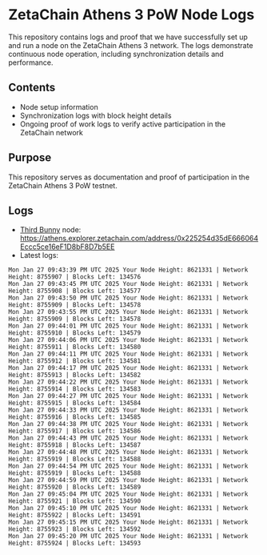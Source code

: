 # ZetaChain Athens 3 PoW Node Logs
This repository contains logs and proof that we have successfully set up and run a node on the ZetaChain Athens 3 network. The logs demonstrate continuous node operation, including synchronization details and performance.

## Contents
- Node setup information
- Synchronization logs with block height details
- Ongoing proof of work logs to verify active participation in the ZetaChain network

## Purpose
This repository serves as documentation and proof of participation in the ZetaChain Athens 3 PoW testnet.

## Logs

- [Third Bunny](https://thirdbunny.xyz/) node: https://athens.explorer.zetachain.com/address/0x225254d35dE666064Eccc5ce16eF1D8bF8D7b5EE
- Latest logs:
```
Mon Jan 27 09:43:39 PM UTC 2025 Your Node Height: 8621331 | Network Height: 8755907 | Blocks Left: 134576
Mon Jan 27 09:43:45 PM UTC 2025 Your Node Height: 8621331 | Network Height: 8755908 | Blocks Left: 134577
Mon Jan 27 09:43:50 PM UTC 2025 Your Node Height: 8621331 | Network Height: 8755909 | Blocks Left: 134578
Mon Jan 27 09:43:55 PM UTC 2025 Your Node Height: 8621331 | Network Height: 8755909 | Blocks Left: 134578
Mon Jan 27 09:44:01 PM UTC 2025 Your Node Height: 8621331 | Network Height: 8755910 | Blocks Left: 134579
Mon Jan 27 09:44:06 PM UTC 2025 Your Node Height: 8621331 | Network Height: 8755911 | Blocks Left: 134580
Mon Jan 27 09:44:11 PM UTC 2025 Your Node Height: 8621331 | Network Height: 8755912 | Blocks Left: 134581
Mon Jan 27 09:44:17 PM UTC 2025 Your Node Height: 8621331 | Network Height: 8755913 | Blocks Left: 134582
Mon Jan 27 09:44:22 PM UTC 2025 Your Node Height: 8621331 | Network Height: 8755914 | Blocks Left: 134583
Mon Jan 27 09:44:27 PM UTC 2025 Your Node Height: 8621331 | Network Height: 8755915 | Blocks Left: 134584
Mon Jan 27 09:44:33 PM UTC 2025 Your Node Height: 8621331 | Network Height: 8755916 | Blocks Left: 134585
Mon Jan 27 09:44:38 PM UTC 2025 Your Node Height: 8621331 | Network Height: 8755917 | Blocks Left: 134586
Mon Jan 27 09:44:43 PM UTC 2025 Your Node Height: 8621331 | Network Height: 8755918 | Blocks Left: 134587
Mon Jan 27 09:44:48 PM UTC 2025 Your Node Height: 8621331 | Network Height: 8755919 | Blocks Left: 134588
Mon Jan 27 09:44:54 PM UTC 2025 Your Node Height: 8621331 | Network Height: 8755919 | Blocks Left: 134588
Mon Jan 27 09:44:59 PM UTC 2025 Your Node Height: 8621331 | Network Height: 8755920 | Blocks Left: 134589
Mon Jan 27 09:45:04 PM UTC 2025 Your Node Height: 8621331 | Network Height: 8755921 | Blocks Left: 134590
Mon Jan 27 09:45:10 PM UTC 2025 Your Node Height: 8621331 | Network Height: 8755922 | Blocks Left: 134591
Mon Jan 27 09:45:15 PM UTC 2025 Your Node Height: 8621331 | Network Height: 8755923 | Blocks Left: 134592
Mon Jan 27 09:45:20 PM UTC 2025 Your Node Height: 8621331 | Network Height: 8755924 | Blocks Left: 134593
```
